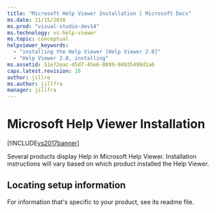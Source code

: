 ```yaml
---
title: "Microsoft Help Viewer Installation | Microsoft Docs"
ms.date: 11/15/2016
ms.prod: "visual-studio-dev14"
ms.technology: vs-help-viewer
ms.topic: conceptual
helpviewer_keywords:
  - "installing the Help Viewer [Help Viewer 2.0]"
  - "Help Viewer 2.0, installing"
ms.assetid: 51e72eac-d5d7-45e6-8899-04935499d1a6
caps.latest.revision: 16
author: jillre
ms.author: jillfra
manager: jillfra
---
```

# Microsoft Help Viewer Installation
[!INCLUDE[vs2017banner](../includes/vs2017banner.md)]

Several products display Help in Microsoft Help Viewer. Installation instructions will vary based on which product installed the Help Viewer.

## Locating setup information
 For information that's specific to your product, see its readme file.
